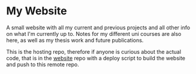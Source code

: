 # My Website

A small website with all my current and previous projects and all other info on what I'm currently up to.
Notes for my different uni courses are also here, as well as my thesis work and future publications.

This is the hosting repo, therefore if anyone is curious about the actual code, that is in the [website](https://github.com/nicktehrany/website)
repo with a deploy script to build the website and push to this remote repo.
